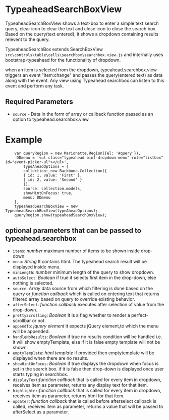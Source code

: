 # TypeaheadSearchBoxView
 TypeaheadSearchBoxView shows a text-box to enter a simple text search query, clear icon to clear the text and close icon to close the search box.
 Based on the query(text entered), it shows a dropdown containing results relevent to the query.

 TypeaheadSearchBox extends SearchBoxView `src\controls\table\cells\searchbox\searchbox.view.js` and
 internally uses bootstrap-typeahead for the functionality of dropdown.

 when an item is selected from the dropdown, typeahead.searchbox.view triggers an event "item:change" and passes the query(entered text)
 as data along with the event. Any view using Typeahead searchbox can listen to this event and perform any task.


## Required Parameters

* `source` - Data in the form of array or callback function passed as an option to typeahead.searchbox.view

# Example
```
    var queryRegion = new Marionette.Region({el: '#query'}),
     DDmenu = '<ul class="typeahead binf-dropdown-menu" role="listbox" id="event-picker-ul"></ul>',
        typeAheadOptions = {
        collection: new Backbone.Collection({
        { id: 1, value: 'First' },
        { id: 2, value: 'Second' }
        }),
        source: collection.models,
        showHintOnFocus: true,
        menu: DDmenu
    },
    typeaheadSearchBoxView = new TypeaheadSearchBoxView(typeAheadOptions);
    queryRegion.show(typeaheadSearchBoxView);
```


## optional parameters that can be passed to typeahead.searchbox
* `items`: *number* maximum number of items to be shown inside drop-down.
* `menu`: *String* It contains html. The typeahead search result will be displayed inside menu.
* `minLength`: *number* minimum length of the query to show dropdown.
* `autoSelect`: *Boolean* if true it selects first item in the drop-down, else nothing is selected.
* `source`: *Array* data source from which filtering is done based on the query or *function callback* which is called on entering text that returns filtered array based on query to override existing behavior.
* `afterSelect`: *function callback* executes after selection of value from the drop-down.
* `prettyScrolling`: *Boolean* It is a flag whether to render a perfect-scrollbar or not.
* `appendTo`: *jquery element* it expects jQuery element,to which the menu will be appended.
* `handleNoResults`: *Boolean* if true no results condition will be handled i.e.
it will show emptyTemplate, else if it is false empty template will not be shown.
* `emptyTemplate`: *html template* if provided then emptytemplate will be displayed when there are no results.
* `showHintOnFocus`: *Boolean* if true displays the dropdown when focus is set in the search box.
if it is false then drop-down is displayed once user starts typing in searchbox.
* `displayText`:*function callback* that is called for every item in dropdown, receives item as parameter, returns any display text for that item.
* `highlighter`:*function callback* that is called for every item in dropdown, receives item as parameter, returns html for that item.
* `updater`: *function callback* that is called before afterselect callback is called, receives item as parameter, returns a value that will be passed to afterSelect as a parameter.
